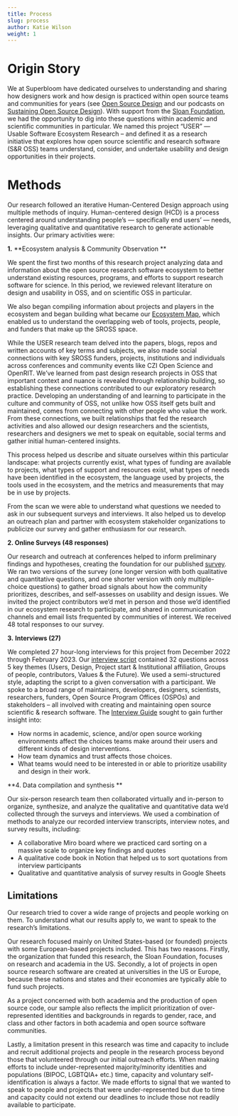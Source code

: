 ```yaml
---
title: Process
slug: process
author: Katie Wilson
weight: 1
---
```

# Origin Story

We at Superbloom have dedicated ourselves to understanding and sharing how designers work and how design is practiced within open source teams and communities for years (see [Open Source Design](https://opensourcedesign.net/) and our podcasts on [Sustaining Open Source Design](https://sosdesign.sustainoss.org/)). With support from the [Sloan Foundation](https://sloan.org/), we had the opportunity to dig into these questions within academic and scientific communities in particular. We named this project “USER” — Usable Software Ecosystem Research – and defined it as a research initiative that explores how open source scientific and research software (S&R OSS) teams understand, consider, and undertake usability and design opportunities in their projects.

# Methods

Our research followed an iterative Human-Centered Design approach using multiple methods of inquiry. Human-centered design (HCD) is a process centered around understanding people’s — specifically end users’ — needs, leveraging qualitative and quantitative research to generate actionable insights. Our primary activities were:

**1.** **Ecosystem analysis & Community Observation **

We spent the first two months of this research project analyzing data and information about the open source research software ecosystem to better understand existing resources, programs, and efforts to support research software for science. In this period, we reviewed relevant literature on design and usability in OSS, and on scientific OSS in particular. 

We also began compiling information about projects and players in the ecosystem and began building what became our [Ecosystem Map](/about/ecosystem-map/), which enabled us to understand the overlapping web of tools, projects, people, and funders that make up the SROSS space.

While the USER research team delved into the papers, blogs, repos and written accounts of key terms and subjects, we also made social connections with key SROSS funders, projects, institutions and individuals across conferences and community events like CZI Open Science and OpenRIT. We’ve learned from past design research projects in OSS that important context and nuance is revealed through relationship building, so establishing these connections contributed to our exploratory research practice. Developing an understanding of and learning to participate in the culture and community of OSS, not unlike how OSS itself gets built and maintained, comes from connecting with other people who value the work. From these connections, we built relationships that fed the research activities and also allowed our design researchers and the scientists, researchers and designers we met to speak on equitable, social terms and gather initial human-centered insights. 

This process helped us describe and situate ourselves within this particular landscape: what projects currently exist, what types of funding are available to projects, what types of support and resources exist, what types of needs have been identified in the ecosystem, the language used by projects, the tools used in the ecosystem, and the metrics and measurements that may be in use by projects. 

From the scan we were able to understand what questions we needed to ask in our subsequent surveys and interviews. It also helped us to develop an outreach plan and partner with ecosystem stakeholder organizations to publicize our survey and gather enthusiasm for our research. 

**2. Online Surveys (48 responses)**

Our research and outreach at conferences helped to inform preliminary findings and hypotheses, creating the foundation for our published [survey](https://github.com/simplysecure/USER_project/blob/main/user-survey.md). We ran two versions of the survey (one longer version with both qualitative and quantitative questions, and one shorter version with only multiple-choice questions) to gather broad signals about how the community prioritizes, describes, and self-assesses on usability and design issues. We invited the project contributors we’d met in person and those we’d identified in our ecosystem research to participate, and shared in communication channels and email lists frequented by communities of interest. We received 48 total responses to our survey. 

**3.** **Interviews (27)**

We completed 27 hour-long interviews for this project from December 2022 through February 2023. Our [interview script](https://github.com/simplysecure/USER_project/blob/main/interview-guide-and-script.md) contained 32 questions across 5 key themes (Users, Design, Project start & Institutional affiliation, Groups of people, contributors, Values & the Future). We used a semi-structured style, adapting the script to a given conversation with a participant. We spoke to  a broad range of maintainers, developers, designers, scientists, researchers, funders, Open Source Program Offices (OSPOs) and stakeholders – all involved with creating and maintaining open source scientific & research software. The [Interview Guide](https://github.com/simplysecure/USER_project/blob/main/interview-guide-and-script.md) sought to gain further insight into:

* How norms in academic, science, and/or open source working environments affect the choices teams make around their users and different kinds of design interventions.
* How team dynamics and trust affects those choices.
* What teams would need to be interested in or able to prioritize usability and design in their work.

**4. Data compilation and synthesis **

Our six-person research team then collaborated virtually and in-person to organize, synthesize, and analyze the qualitative and quantitative data we’d collected through the surveys and interviews. We used a combination of methods to analyze our recorded interview transcripts, interview notes, and survey results, including: 

* A collaborative Miro board where we practiced card sorting on a massive scale to organize key findings and quotes
* A qualitative code book in Notion that helped us to sort quotations from interview participants 
* Qualitative and quantitative analysis of survey results in Google Sheets



## Limitations

Our research tried to cover a wide range of projects and people working on them. To understand what our results apply to, we want to speak to the research’s limitations. 

Our research focused mainly on United States-based (or founded) projects with some European-based projects included. This has two reasons. Firstly, the organization that funded this research, the Sloan Foundation, focuses on research and academia in the US. Secondly, a lot of projects in open source research software are created at universities in the US or Europe, because these nations and states and their economies are typically able to fund such projects.

As a project concerned with both academia and the production of open source code, our sample also reflects the implicit prioritization of over-represented identities and backgrounds in regards to gender, race, and class and other factors in both academia and open source software communities.

Lastly, a limitation present in this research was time and capacity to include and recruit additional projects and people in the research process beyond those that volunteered through our initial outreach efforts.  When making efforts to include under-represented majority/minority identities and populations (BIPOC, LGBTQIA+ etc.) time, capacity and voluntary self-identification is always a factor. We made efforts to signal that we wanted to speak to people and projects that were under-represented but due to time and capacity could not extend our deadlines to include those not readily available to participate.
